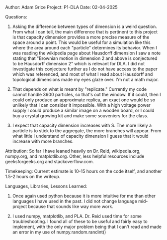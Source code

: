 Author: Adam Grice
Project: P1-DLA
Date: 02-04-2025


Questions:

1. Asking the difference between types of dimension is a weird question. From what I can tell, the main difference that is pertinent to this project is that capacity dimension provides a more precise measure of the space around a point. This would be useful for a simulation like this where the area around each "particle" determines its behavior. When I was reading the wikipedia page about Hausdorff dimension I saw a note stating that "Brownian motion in dimension 2 and above is conjectured to be Hausdorff dimension 2" which is relevant for DLA. I did not investigate this conjecture further as I do not have access to the paper which was referenced, and most of what I read about Hausdorff and topological dimensions made my eyes glaze over. I'm not a math major.

2. That depends on what is meant by "replicate." Currently my code cannot handle 3600 particles, so that's out the window. If it could, then I could only produce an approximate replica, an exact one would be so unlikely that I can consider it impossible. With a high voltage power supply I could produce a similar image on a wooden board, or I could buy a crystal growing kit and make some souveniers for the class.

3. I expect that capacity dimension increases with S. The more likely a particle is to stick to the aggregate, the more branches will appear. From what little I understand of capacity dimension I guess that it would increase with more branches.


Attribution: So far I have leaned heavily on Dr. Reid, wikipedia.org, numpy.org, and matplotlib.org. Other, less helpful resources include geeksforgeeks.org and stackoverflow.com. 


Timekeeping: Current estimate is 10-15 hours on the code itself, and another 1.5-2 hours on the writeup.


Languages, Libraries, Lessons Learned: 

1. Once again used python because it is more intuitive for me than other languages I have used in the past. I did not change language mid-project because that sounds like way more work.

2. I used numpy, matplotlib, and PLA. Dr. Reid used time for some troubleshooting. I found all of these to be useful and fairly easy to implement, with the only major problem being that I can't read and made an error in my use of numpy.random.randint()